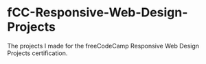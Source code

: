 # fCC-Responsive-Web-Design-Projects
The projects I made for the freeCodeCamp Responsive Web Design Projects certification.
